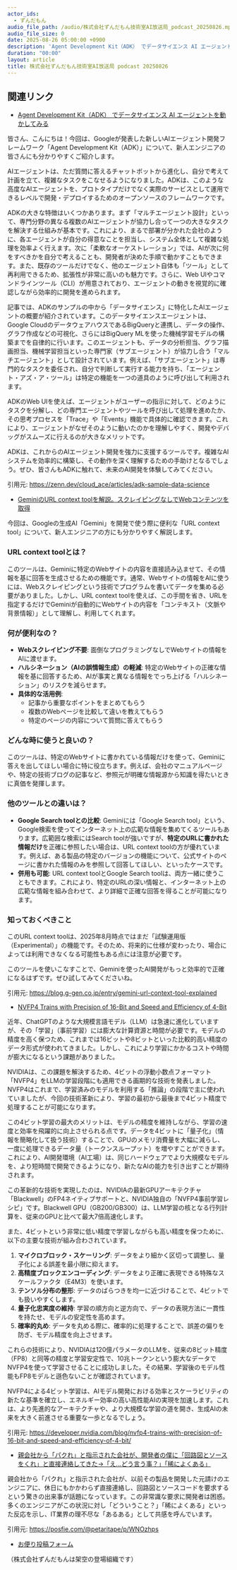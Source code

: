 ```yaml
---
actor_ids:
  - ずんだもん
audio_file_path: /audio/株式会社ずんだもん技術室AI放送局_podcast_20250826.mp3
audio_file_size: 0
date: 2025-08-26 05:00:00 +0900
description: 'Agent Development Kit（ADK） でデータサイエンス AI エージェントを動かしてみる、GeminiのURL context toolを解説。スクレイピングなしでWebコンテンツを取得、NVFP4 Trains with Precision of 16-Bit and Speed and Efficiency of 4-Bit、親会社から「パクれ」と指示された会社が、開発者の僕に「回路図とソースをくれ」と直接連絡してきた→「え…どう言う事？」「稀によくある」'
duration: "00:00"
layout: article
title: 株式会社ずんだもん技術室AI放送局 podcast 20250826
---
```


## 関連リンク


- [Agent Development Kit（ADK） でデータサイエンス AI エージェントを動かしてみる](https://zenn.dev/cloud_ace/articles/adk-sample-data-science)  


皆さん、こんにちは！今回は、Googleが発表した新しいAIエージェント開発フレームワーク「Agent Development Kit（ADK）」について、新人エンジニアの皆さんにも分かりやすくご紹介します。

AIエージェントは、ただ質問に答えるチャットボットから進化し、自分で考えて計画を立て、複雑なタスクをこなせるようになりました。ADKは、このような高度なAIエージェントを、プロトタイプだけでなく実際のサービスとして運用できるレベルで開発・デプロイするためのオープンソースのフレームワークです。

ADKの大きな特徴はいくつかあります。まず「マルチエージェント設計」といって、専門分野の異なる複数のAIエージェントが協力し合って一つの大きなタスクを解決する仕組みが基本です。これにより、まるで部署が分かれた会社のように、各エージェントが自分の得意なことを担当し、システム全体として複雑な処理を効率よく行えます。次に「柔軟なオーケストレーション」では、AIが次に何をすべきかを自分で考えることも、開発者が決めた手順で動かすこともできます。また、既存のツールだけでなく、他のエージェント自体も「ツール」として再利用できるため、拡張性が非常に高いのも魅力です。さらに、Web UIやコマンドラインツール（CLI）が用意されており、エージェントの動きを視覚的に確認しながら効率的に開発を進められます。

記事では、ADKのサンプルの中から「データサイエンス」に特化したAIエージェントの概要が紹介されています。このデータサイエンスエージェントは、Google CloudのデータウェアハウスであるBigQueryと連携し、データの操作、グラフ作成などの可視化、さらにはBigQuery MLを使った機械学習モデルの構築までを自律的に行います。このエージェントも、データの分析担当、グラフ描画担当、機械学習担当といった専門家（サブエージェント）が協力し合う「マルチエージェント」として設計されています。例えば、「サブエージェント」は専門的なタスクを委任され、自分で判断して実行する能力を持ち、「エージェント・アズ・ア・ツール」は特定の機能を一つの道具のように呼び出して利用されます。

ADKのWeb UIを使えば、エージェントがユーザーの指示に対して、どのようにタスクを分解し、どの専門エージェントやツールを呼び出して処理を進めたか、その思考プロセスを「Trace」や「Events」機能で具体的に確認できます。これにより、エージェントがなぜそのように動いたのかを理解しやすく、開発やデバッグがスムーズに行えるのが大きなメリットです。

ADKは、これからのAIエージェント開発を強力に支援するツールです。複雑なAIシステムを効率的に構築し、その動作を深く理解するための手助けとなるでしょう。ぜひ、皆さんもADKに触れて、未来のAI開発を体験してみてください。

引用元: https://zenn.dev/cloud_ace/articles/adk-sample-data-science


- [GeminiのURL context toolを解説。スクレイピングなしでWebコンテンツを取得](https://blog.g-gen.co.jp/entry/gemini-url-context-tool-explained)  


今回は、Googleの生成AI「Gemini」を開発で使う際に便利な「URL context tool」について、新人エンジニアの方にも分かりやすく解説します。

### URL context toolとは？
このツールは、Geminiに特定のWebサイトの内容を直接読み込ませて、その情報を基に回答を生成させるための機能です。通常、Webサイトの情報をAIに使うには、Webスクレイピングという技術でプログラムを書いてデータを集める必要がありました。しかし、URL context toolを使えば、この手間を省き、URLを指定するだけでGeminiが自動的にWebサイトの内容を「コンテキスト（文脈や背景情報）」として理解し、利用してくれます。

### 何が便利なの？
*   **Webスクレイピング不要**: 面倒なプログラミングなしでWebサイトの情報をAIに渡せます。
*   **ハルシネーション（AIの誤情報生成）の軽減**: 特定のWebサイトの正確な情報を基に回答するため、AIが事実と異なる情報をでっち上げる「ハルシネーション」のリスクを減らせます。
*   **具体的な活用例**:
    *   記事から重要なポイントをまとめてもらう
    *   複数のWebページを比較して違いを教えてもらう
    *   特定のページの内容について質問に答えてもらう

### どんな時に使うと良いの？
このツールは、特定のWebサイトに書かれている情報だけを使って、Geminiに答えを出してほしい場合に特に役立ちます。例えば、会社のマニュアルページや、特定の技術ブログの記事など、参照元が明確な情報源から知識を得たいときに真価を発揮します。

### 他のツールとの違いは？
*   **Google Search toolとの比較**: Geminiには「Google Search tool」という、Google検索を使ってインターネット上の広範な情報を集めてくるツールもあります。広範囲な検索にはSearch toolが強いですが、**特定のURLに書かれた情報だけ**を正確に参照したい場合は、URL context toolの方が優れています。例えば、ある製品の特定のバージョンの機能について、公式サイトのページに書かれた情報のみを参照して回答してほしい、といったケースです。
*   **併用も可能**: URL context toolとGoogle Search toolは、両方一緒に使うこともできます。これにより、特定のURLの深い情報と、インターネット上の広範な情報を組み合わせて、より詳細で正確な回答を得ることが可能になります。

### 知っておくべきこと
このURL context toolは、2025年8月時点ではまだ「試験運用版（Experimental）」の機能です。そのため、将来的に仕様が変わったり、場合によっては利用できなくなる可能性もある点には注意が必要です。

このツールを使いこなすことで、Geminiを使ったAI開発がもっと効率的で正確になるはずです。ぜひ試してみてくださいね。

引用元: https://blog.g-gen.co.jp/entry/gemini-url-context-tool-explained


- [NVFP4 Trains with Precision of 16-Bit and Speed and Efficiency of 4-Bit](https://developer.nvidia.com/blog/nvfp4-trains-with-precision-of-16-bit-and-speed-and-efficiency-of-4-bit/)  


近年、ChatGPTのような大規模言語モデル（LLM）は急速に進化していますが、その「学習」（事前学習）には膨大な計算資源と時間が必要です。モデルの精度を高く保つため、これまでは16ビットや8ビットといった比較的高い精度のデータ形式が使われてきました。しかし、これにより学習にかかるコストや時間が膨大になるという課題がありました。

NVIDIAは、この課題を解決するため、4ビットの浮動小数点フォーマット「NVFP4」をLLMの学習段階にも適用できる画期的な技術を発表しました。NVFP4はこれまで、学習済みのモデルを利用する「推論」の段階で主に使われていましたが、今回の技術革新により、学習の最初から最後まで4ビット精度で処理することが可能になります。

この4ビット学習の最大のメリットは、モデルの精度を維持しながら、学習の速度と効率を飛躍的に向上させられる点です。データを4ビットに「量子化」（情報を簡略化して扱う技術）することで、GPUのメモリ消費量を大幅に減らし、一度に処理できるデータ量（トークンスループット）を増やすことができます。これにより、AI開発環境（AI工場）は、同じハードウェアでより大規模なモデルを、より短時間で開発できるようになり、新たなAIの能力を引き出すことが期待されます。

この革新的な技術を実現したのは、NVIDIAの最新GPUアーキテクチャ「Blackwell」のFP4ネイティブサポートと、NVIDIA独自の「NVFP4事前学習レシピ」です。Blackwell GPU（GB200/GB300）は、LLM学習の核となる行列計算を、従来のGPUと比べて最大7倍高速化します。

また、4ビットという非常に低い精度で学習しながらも高い精度を保つために、以下の主要な技術が組み合わされています。
1.  **マイクロブロック・スケーリング**: データをより細かく区切って調整し、量子化による誤差を最小限に抑えます。
2.  **高精度ブロックエンコーディング**: データをより正確に表現できる特殊なスケールファクタ（E4M3）を使います。
3.  **テンソル分布の整形**: データのばらつきを均一に近づけることで、4ビットでも扱いやすくします。
4.  **量子化忠実度の維持**: 学習の順方向と逆方向で、データの表現方法に一貫性を持たせ、モデルの安定性を高めます。
5.  **確率的丸め**: データを丸める際に、確率的に処理することで、誤差の偏りを防ぎ、モデル精度を向上させます。

これらの技術により、NVIDIAは120億パラメータのLLMを、従来の8ビット精度（FP8）と同等の精度と学習安定性で、10兆トークンという膨大なデータでNVFP4を使って学習させることに成功しました。その結果、学習後のモデル性能もFP8モデルと遜色ないことが確認されています。

NVFP4による4ビット学習は、AIモデル開発における効率とスケーラビリティの新たな基準を確立し、エネルギー効率の高い高性能AIの実現を加速します。これは、より先進的なアーキテクチャや、より大規模な学習の道を開き、生成AIの未来を大きく前進させる重要な一歩となるでしょう。

引用元: https://developer.nvidia.com/blog/nvfp4-trains-with-precision-of-16-bit-and-speed-and-efficiency-of-4-bit/


- [親会社から「パクれ」と指示された会社が、開発者の僕に「回路図とソースをくれ」と直接連絡してきた→「え…どう言う事？」「稀によくある」](https://posfie.com/@petaritape/p/WNOzhps)  


親会社から「パクれ」と指示された会社が、以前その製品を開発した元請けのエンジニアに、休日にもかかわらず直接連絡し、回路図とソースコードを要求するという驚きの出来事が話題になっています。この非常識な要求に開発者は困惑。多くのエンジニアがこの状況に対し「どういうこと？」「稀によくある」といった反応を示し、IT業界の理不尽な「あるある」として共感を呼んでいます。

引用元: https://posfie.com/@petaritape/p/WNOzhps



- [お便り投稿フォーム](https://forms.gle/ffg4JTfqdiqK62qf9)

（株式会社ずんだもんは架空の登場組織です）
